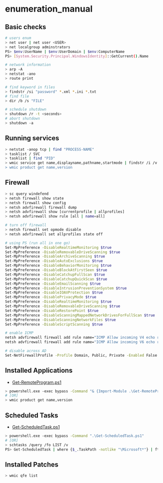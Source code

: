 # enumeration_manual

## Basic checks

```bash
# users enum
> net user | net user <USER>
> net localgroup adminstrators
PS> $env:UserName | $env:UserDomain | $env:ComputerName
PS> [System.Security.Principal.WindowsIdentity]::GetCurrent().Name

# network information
> arp -A
> netstat -ano
> route print

# find keyword in files
> findstr /si "password" *.xml *.ini *.txt
# find file
> dir /b /s "FILE"

# schedule shutdown
> shutdown /r -t <seconds>
# abort shutdown
> shutdown -a
```

## Running services

```bash
> netstat -anop tcp | find "PROCESS-NAME"
> tasklist / SVC
> tasklist | find "PID"
> wmic service get name,displayname,pathname,startmode | findstr /i /v "C:\Windows\\" |findstr /i /v """
> wmic product get name,version
```

## Firewall

```bash
> sc query windefend
> netsh firewall show state
> netsh firewall show config
> netsh advfirewall firewall dump
> netsh advfirewall show [currentprofile | allprofiles]
> netsh advfirewall show rule [all | name=all]

# turn off firewall
> netsh firewall set opmode disable
> netsh advfirewall set allprofiles state off

# using PS (run all in one go)
Set-MpPreference -DisableRealtimeMonitoring $true
Set-MpPreference -DisableRemovableDriveScanning $true
Set-MpPreference -DisableArchiveScanning $true
Set-MpPreference -DisableAutoExclusions $true
Set-MpPreference -DisableBehaviorMonitoring $true
Set-MpPreference -DisableBlockAtFirstSeen $true
Set-MpPreference -DisableCatchupFullScan $true
Set-MpPreference -DisableCatchupQuickScan $true
Set-MpPreference -DisableEmailScanning $true
Set-MpPreference -DisableIntrusionPreventionSystem $true
Set-MpPreference -DisableIOAVProtection $true
Set-MpPreference -DisablePrivacyMode $true
Set-MpPreference -DisableRealtimeMonitoring $true
Set-MpPreference -DisableRemovableDriveScanning $true
Set-MpPreference -DisableRestorePoint $true
Set-MpPreference -DisableScanningMappedNetworkDrivesForFullScan $true
Set-MpPreference -DisableScanningNetworkFiles $true
Set-MpPreference -DisableScriptScanning $true

# enable ICMP
netsh advfirewall firewall add rule name="ICMP Allow incoming V4 echo request" protocol=icmpv4:8,any dir=in action=allow
netsh advfirewall firewall add rule name="ICMP Allow incoming V6 echo request" protocol=icmpv6:8,any dir=in action=allow

# disable across AD
Set-NetFirewallProfile -Profile Domain, Public, Private -Enabled False
```

## Installed Applications

* [Get-RemoteProgram.ps1](https://github.com/jaapbrasser/SharedScripts/blob/master/Get-RemoteProgram/Get-RemoteProgram.ps1)

```bash
> powershell.exe -exec bypass -Command "& {Import-Module .\Get-RemoteProgram.ps1; Get-RemoteProgram}"
# [OR]
> wmic product get name,version
```

## Scheduled Tasks

* [Get-ScheduledTask.ps1](https://github.com/jaapbrasser/SharedScripts/blob/master/Get-ScheduledTask/Get-ScheduledTask.ps1)

```bash
> powershell.exe -exec bypass -Command ".\Get-ScheduledTask.ps1"
# [OR]
> schtasks /query /fo LIST /v
PS> Get-ScheduledTask | where {$_.TaskPath -notlike "\Microsoft*"} | ft TaskName,TaskPath,State
```

## Installed Patches

```bash
> wmic qfe list
```
